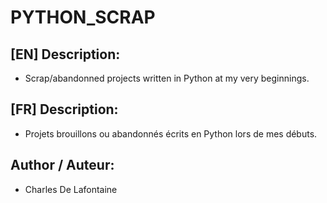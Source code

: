 # PYTHON_SCRAP

## [EN] Description:
- Scrap/abandonned projects written in Python at my very beginnings.

## [FR] Description:
- Projets brouillons ou abandonnés écrits en Python lors de mes débuts.

## Author / Auteur:
- Charles De Lafontaine
